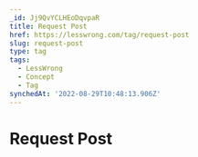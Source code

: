 ```yaml
---
_id: Jj9QvYCLHEoDqvpaR
title: Request Post
href: https://lesswrong.com/tag/request-post
slug: request-post
type: tag
tags:
  - LessWrong
  - Concept
  - Tag
synchedAt: '2022-08-29T10:48:13.906Z'
---
```


# Request Post

